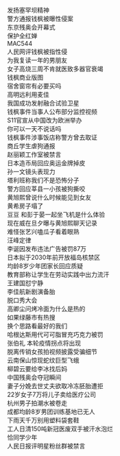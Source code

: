 发扬塞罕坝精神  
警方通报钱枫被曝性侵案  
东京残奥会开幕式  
保护全红婵  
MAC544  
人民网评钱枫被指性侵  
为我复读一年的男朋友  
女子高烧三周不肯就医致多器官衰竭  
钱枫商业版图  
宿舍窗帘有必要买吗  
高明远利用麦佳  
我国成功发射融合试验卫星  
钱枫事件当事人公布部分监控视频  
S11官宣从中国改为欧洲举办  
你可以一天不说话吗  
钱枫事件涉事饭店称警方曾去取证  
商丘学生虐狗通报  
赵丽颖工作室被禁言  
日本造币局回应奥运金牌掉皮  
孙一文镜头表现力  
塔利班称我们不是恐怖分子  
警方回应莘县一小孩被狗撕咬  
黄旭熙曾说什么时候能见到女友  
黄希房子塌了  
豆豆 和彭于晏一起坐飞机是什么体验  
现在威在旦夕曝与黄旭熙聊天记录  
难怪张艺兴嗑瓜子看着眼熟  
汪峰定律  
李诞因发布违法广告被罚87万  
日本拟于2030年前开放福岛核禁区  
均龄8岁少年团家长回应质疑  
教育部称让学生在劳动实践中出力流汗  
王建国怼宁静  
李佳航新剧演备胎  
脱口秀大会  
高卿尘问烤冷面为什么是热的  
如果绿藤市有热搜  
换个思路看最好的我们  
哈根达斯用代可可脂冒充巧克力被罚  
张伯礼 本轮疫情拐点将出现  
脱离传销女孩拍视频披露受骗细节  
云南保山惊现蛇纹巨型飞蛾  
柳碧云要给李冰找后妈  
中国残奥会夺冠瞬间  
妻子分娩去世丈夫欲取冷冻胚胎遭拒  
22岁女子7万将儿子卖给医疗公司  
杭州男子拍潮水被卷走  
成都均龄8岁男团训练基地已无人  
下雨天千万别用塑料袋套鞋  
工人日清150吨新冠医废双手被汗水泡烂  
恰同学少年  
人民日报评明星粉丝群被禁言  
